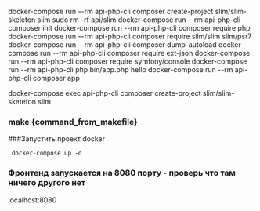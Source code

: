 docker-compose run --rm api-php-cli composer create-project slim/slim-skeleton slim
sudo rm -rf api/slim
docker-compose run --rm api-php-cli composer init
docker-compose run --rm api-php-cli composer require php
docker-compose run --rm api-php-cli composer require slim/slim slim/psr7
docker-compose run --rm api-php-cli composer dump-autoload
docker-compose run --rm api-php-cli composer require ext-json
docker-compose run --rm api-php-cli composer require symfony/console
docker-compose run --rm api-php-cli php bin/app.php hello
docker-compose run --rm api-php-cli composer app

docker-compose exec api-php-cli composer create-project slim/slim-sketeton slim

### make {command_from_makefile}

###Запустить проект docker
 ```docker
  docker-compose up -d
  ```

### Фронтенд запускается на 8080 порту - проверь что там ничего другого нет
localhost:8080
